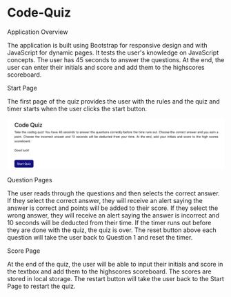 # Code-Quiz

Application Overview

The application is built using Bootstrap for responsive design and with JavaScript for dynamic pages. It tests the user's knowledge on JavaScript concepts. The user has 45 seconds to answer the questions. At the end, the user can enter their initials and score and add them to the highscores scoreboard.

Start Page

The first page of the quiz provides the user with the rules and the quiz and timer starts when the user clicks the start button.

![Start Page](assets/screen-shots/1-Start-Page.png?raw=true)

Question Pages

The user reads through the questions and then selects the correct answer. If they select the correct answer, they will receive an alert saying the answer is correct and points will be added to their score. If they select the wrong answer, they will receive an alert saying the answer is incorrect and 10 seconds will be deducted from their time. If the timer runs out before they are done with the quiz, the quiz is over. The reset button above each question will take the user back to Question 1 and reset the timer.

Score Page

At the end of the quiz, the user will be able to input their initials and score in the textbox and add them to the highscores scoreboard. The scores are stored in local storage. The restart button will take the user back to the Start Page to restart the quiz.
